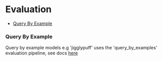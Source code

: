 # Evaluation

- [Query By Example](#query-by-example)


### Query By Example

Query by example models e.g 'jigglypuff' uses the 'query_by_examples' evaluation pipeline, see docs [here](evaluation/query_by_examples.md)